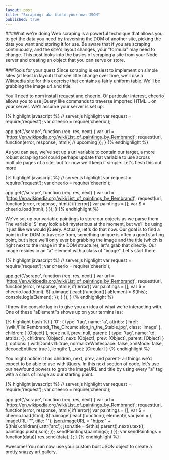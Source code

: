 ```yaml
---
layout: post
title: "Scraping: aka build-your-own-JSON"
published: true
---
```


###What we're doing
Web scraping is a powerful technique that allows you to get the data you need by traversing the DOM of another site, picking the data you want and storing it for use. Be aware that if you are scraping continuously, and the site's layout changes, your "formula" may need to change. This post looks into the basics of scraping a site from your Node server and creating an object that you can serve or store.

###Tools for your quest
Since scraping is easiest to implement on simple sites (at least in layout) that see little change over time, we'll use a [Wikipedia site](https://en.wikipedia.org/wiki/List_of_paintings_by_Rembrandt) for this exercise that contains a fairly uniform table. We'll be grabbing the image url and title.

You'll need to npm install request and cheerio. Of particular interest, cheerio allows you to use jQuery like commands to traverse imported HTML... on your server. We'll assume your server is set up.

{% highlight javascript %}
// server.js highlight
var request = require('request');
var cheerio = require('cheerio');

app.get('/scrape', function (req, res, next) {
  var url = 'https://en.wikipedia.org/wiki/List_of_paintings_by_Rembrandt';
  request(url, function(error, response, html){
    // upcoming
  });
}
{% endhighlight %}

As you can see, we've set up a url variable to contain our target, a more robust scraping tool could perhaps update that variable to use across multiple pages of a site, but for now we'll keep it simple. Let's flesh this out more

{% highlight javascript %}
// server.js highlight
var request = require('request');
var cheerio = require('cheerio');

app.get('/scrape', function (req, res, next) {
  var url = 'https://en.wikipedia.org/wiki/List_of_paintings_by_Rembrandt';
  request(url, function(error, response, html){
    if(!error){
      var paintings = [];
      var $ = cheerio.load(html);
    }
  });
}
{% endhighlight %}

We've set up our variable paintings to store our objects as we parse them. The variable '$' may look a bit mysterious at the moment, but we'll be using it just like we would jQuery. Actually, let's do that now. Our goal is to find a point in the DOM to traverse from, something unique is often a good starting point, but since we'll only ever be grabbing the image and the title (which is right next to the image in the DOM structure), let's grab that directly. Our image resides in an "a" element with a class of "image". Let's start there.

{% highlight javascript %}
// server.js highlight
var request = require('request');
var cheerio = require('cheerio');

app.get('/scrape', function (req, res, next) {
  var url = 'https://en.wikipedia.org/wiki/List_of_paintings_by_Rembrandt';
  request(url, function(error, response, html){
    if(!error){
      var paintings = [];
      var $ = cheerio.load(html);
      $('a.image').each(function(){
        aElement = $(this);
        console.log(aElement);
      });
    }
  });
}
{% endhighlight %}

I threw the console log in to give you an idea of what we're interacting with. One of these "aElement"s shows up on your terminal as:

{% highlight bash %}
{ '0':
   { type: 'tag',
     name: 'a',
     attribs:
      { href: '/wiki/File:Rembrandt_The_Circumcision_in_the_Stable.jpg',
        class: 'image' },
     children: [ [Object] ],
     next: null,
     prev: null,
     parent:
      { type: 'tag',
        name: 'td',
        attribs: {},
        children: [Object],
        next: [Object],
        prev: [Object],
        parent: [Object] } },
  options:
   { withDomLvl1: true,
     normalizeWhitespace: false,
     xmlMode: false,
     decodeEntities: true },
  length: 1,
  _root: [Circular] }
{% endhighlight %}

You might notice it has children, next, prev, and parent- all things we'd expect to be able to use with jQuery. In this next section of code, let's use our newfound powers to grab the imageURL and title by using every "a" tag with a class of image as our starting point.

{% highlight javascript %}
// server.js highlight
var request = require('request');
var cheerio = require('cheerio');

app.get('/scrape', function (req, res, next) {
  var url = 'https://en.wikipedia.org/wiki/List_of_paintings_by_Rembrandt';
  request(url, function(error, response, html){
    if(!error){
      var paintings = [];
      var $ = cheerio.load(html);
      $('a.image').each(function(i, element){
        var json = { imageURL: "", title: ""};
        json.imageURL = "https:" + $(this).children().attr('src');
        json.title = $(this).parent().next().text();
        paintings.push(json);
      });
      sendPaintings(paintings);
    }
  });
  var sendPaintings = function(data){
    res.send(data);
  };
}
{% endhighlight %}

Awesome! You can now use your custom built JSON object to create a pretty snazzy art gallery.
